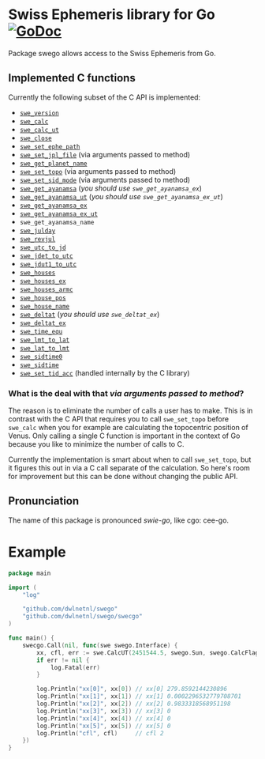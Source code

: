 # Swiss Ephemeris library for Go [![GoDoc](https://godoc.org/github.com/dwlnetnl/swego?status.svg)](https://godoc.org/github.com/dwlnetnl/swego)
Package swego allows access to the Swiss Ephemeris from Go.

## Implemented C functions
Currently the following subset of the C API is implemented:
- [`swe_version`](http://www.astro.com/swisseph/swephprg.htm#_Toc433200807)
- [`swe_calc`](http://www.astro.com/swisseph/swephprg.htm#_Toc433200740)
- [`swe_calc_ut`](http://www.astro.com/swisseph/swephprg.htm#_Toc433200740)
- [`swe_close`](http://www.astro.com/swisseph/swephprg.htm#_Toc433200805)
- [`swe_set_ephe_path`](http://www.astro.com/swisseph/swephprg.htm#_Toc433200804)
- [`swe_set_jpl_file`](http://www.astro.com/swisseph/swephprg.htm#_Toc433200806) (via arguments passed to method)
- [`swe_get_planet_name`](http://www.astro.com/swisseph/swephprg.htm#_Toc433200762)
- [`swe_set_topo`](http://www.astro.com/swisseph/swephprg.htm#_Toc433200753) (via arguments passed to method)
- [`swe_set_sid_mode`](http://www.astro.com/swisseph/swephprg.htm#_Toc433200801) (via arguments passed to method)
- [`swe_get_ayanamsa`](http://www.astro.com/swisseph/swephprg.htm#_Toc433200802) (_you should use `swe_get_ayanamsa_ex`_)
- [`swe_get_ayanamsa_ut`](http://www.astro.com/swisseph/swephprg.htm#_Toc433200802) (_you should use `swe_get_ayanamsa_ex_ut`_)
- [`swe_get_ayanamsa_ex`](http://www.astro.com/swisseph/swephprg.htm#_Toc433200802)
- [`swe_get_ayanamsa_ex_ut`](http://www.astro.com/swisseph/swephprg.htm#_Toc433200802)
- `swe_get_ayanamsa_name`
- [`swe_julday`](http://www.astro.com/swisseph/swephprg.htm#_Toc433200790)
- [`swe_revjul`](http://www.astro.com/swisseph/swephprg.htm#_Toc433200790)
- [`swe_utc_to_jd`](http://www.astro.com/swisseph/swephprg.htm#_Toc433200791)
- [`swe_jdet_to_utc`](http://www.astro.com/swisseph/swephprg.htm#_Toc433200791)
- [`swe_jdut1_to_utc`](http://www.astro.com/swisseph/swephprg.htm#_Toc433200791)
- [`swe_houses`](http://www.astro.com/swisseph/swephprg.htm#_Toc433200809)
- [`swe_houses_ex`](http://www.astro.com/swisseph/swephprg.htm#_Toc433200811)
- [`swe_houses_armc`](http://www.astro.com/swisseph/swephprg.htm#_Toc433200810)
- [`swe_house_pos`](http://www.astro.com/swisseph/swephprg.htm#_Toc433200814)
- [`swe_house_name`](http://www.astro.com/swisseph/swephprg.htm#_Toc433200812)
- [`swe_deltat`](http://www.astro.com/swisseph/swephprg.htm#_Toc433200796) (_you should use `swe_deltat_ex`_)
- [`swe_deltat_ex`](http://www.astro.com/swisseph/swephprg.htm#_Toc433200795)
- [`swe_time_equ`](http://www.astro.com/swisseph/swephprg.htm#_Toc433200793)
- [`swe_lmt_to_lat`](http://www.astro.com/swisseph/swephprg.htm#_Toc433200793)
- [`swe_lat_to_lmt`](http://www.astro.com/swisseph/swephprg.htm#_Toc433200793)
- [`swe_sidtime0`](http://www.astro.com/swisseph/swephprg.htm#_Toc433200816)
- [`swe_sidtime`](http://www.astro.com/swisseph/swephprg.htm#_Toc433200816)
- [`swe_set_tid_acc`](http://www.astro.com/swisseph/swephprg.htm#_Toc433200797) (handled internally by the C library)

### What is the deal with that _via arguments passed to method_?
The reason is to eliminate the number of calls a user has to make. This is in contrast with the C API that requires you to call `swe_set_topo` before `swe_calc` when you for example are calculating the topocentric position of Venus. Only calling a single C function is important in the context of Go because you like to minimize the number of calls to C.

Currently the implementation is smart about when to call `swe_set_topo`, but it figures this out in via a C call separate of the calculation. So here's room for improvement but this can be done without changing the public API.

## Pronunciation
The name of this package is pronounced _swie-go_, like cgo: cee-go.

# Example
```go
package main

import (
	"log"

	"github.com/dwlnetnl/swego"
	"github.com/dwlnetnl/swego/swecgo"
)

func main() {
	swecgo.Call(nil, func(swe swego.Interface) {
		xx, cfl, err := swe.CalcUT(2451544.5, swego.Sun, swego.CalcFlags{}) // flags = 0
		if err != nil {
			log.Fatal(err)
		}

		log.Println("xx[0]", xx[0]) // xx[0] 279.8592144230896
		log.Println("xx[1]", xx[1]) // xx[1] 0.0002296532779708701
		log.Println("xx[2]", xx[2]) // xx[2] 0.9833318568951198
		log.Println("xx[3]", xx[3]) // xx[3] 0
		log.Println("xx[4]", xx[4]) // xx[4] 0
		log.Println("xx[5]", xx[5]) // xx[5] 0
		log.Println("cfl", cfl)     // cfl 2
	})
}
```
